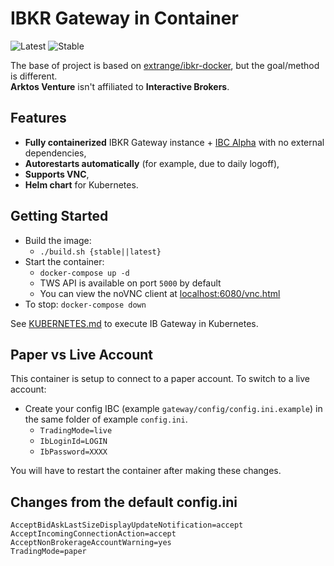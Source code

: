 # IBKR Gateway in Container

![Latest](https://github.com/arktos-fund/docker-ibkr-gateway/actions/workflows/build_latest.yml/badge.svg?branch=master)
![Stable](https://github.com/arktos-fund/docker-ibkr-gateway/actions/workflows/build_stable.yml/badge.svg?branch=master)

The base of project is based on [extrange/ibkr-docker](https://github.com/extrange/ibkr-docker), but the goal/method is different.   
**Arktos Venture** isn't affiliated to **Interactive Brokers**.

## Features

- **Fully containerized** IBKR Gateway instance + [IBC Alpha](https://github.com/IbcAlpha) with no external dependencies,
- **Autorestarts automatically** (for example, due to daily logoff),
- **Supports VNC**,
- **Helm chart** for Kubernetes.

## Getting Started

- Build the image:
  - `./build.sh {stable||latest}`
- Start the container:
  - `docker-compose up -d`
  - TWS API is available on port `5000` by default
  - You can view the noVNC client at [localhost:6080/vnc.html](http://localhost:6080/vnc.html)
- To stop: `docker-compose down`

See [KUBERNETES.md](KUBERNETES.md) to execute IB Gateway in Kubernetes.

## Paper vs Live Account

This container is setup to connect to a paper account. To switch to a live account:

- Create your config IBC (example `gateway/config/config.ini.example`) in the same folder of example `config.ini`.
  - `TradingMode=live`
  - `IbLoginId=LOGIN`
  - `IbPassword=XXXX`

You will have to restart the container after making these changes.

## Changes from the default config.ini

```config
AcceptBidAskLastSizeDisplayUpdateNotification=accept
AcceptIncomingConnectionAction=accept
AcceptNonBrokerageAccountWarning=yes
TradingMode=paper
```
